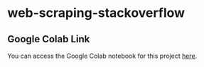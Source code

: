 # web-scraping-stackoverflow

## Google Colab Link

You can access the Google Colab notebook for this project [here](https://colab.research.google.com/drive/1rdUACG_BmD-vcrWb2pZNIv6fP0Q1JUpW?authuser=0#scrollTo=H9RUx0FclfKb).
